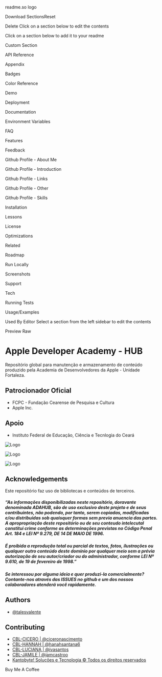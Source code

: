 readme.so logo

Download
SectionsReset

Delete
Click on a section below to edit the contents





Click on a section below to add it to your readme

Custom Section

API Reference

Appendix

Badges

Color Reference

Demo

Deployment

Documentation

Environment Variables

FAQ

Features

Feedback

Github Profile - About Me

Github Profile - Introduction

Github Profile - Links

Github Profile - Other

Github Profile - Skills

Installation

Lessons

License

Optimizations

Related

Roadmap

Run Locally

Screenshots

Support

Tech

Running Tests

Usage/Examples

Used By
Editor
Select a section from the left sidebar to edit the contents

Preview
Raw


# Apple Developer Academy - HUB

Repositório global para manutenção e armazenamento de conteúdo produzido pela Academia de Desenvolvedores da Apple - Unidade Fortaleza. 

## Patrocionador Oficial
- FCPC - Fundação Cearense de Pesquisa e Cultura
- Apple Inc.

## Apoio
- Instituto Federal de Educação, Ciência e Tecnlogia do Ceará

![Logo](https://kantobyte.com.br/arquivos/Imagens/apple-xxl.png)

![Logo](https://fcpc.ufc.br/wp-content/themes/fcpc/assets/images/logo_light.png)

![Logo](https://ifce.edu.br/prpi/documentos-1/semic/2018/logo-vertical-ifce.png/@@images/56f4d129-a7dc-49c6-a533-b2756eef5dca.png)

## Acknowledgements
Este repositório faz uso de bibliotecas e conteúdos de terceiros.

##### “As informações disponibilizadas neste repositório, doravante denominada ADAHUB, são de uso exclusivo deste projeto e de seus contribuintes, não podendo, por tanto, serem copiadas, modificadas e/ou distribuidas sob quaisquer formas sem previa anuencia das partes. A apropropriação deste repositório ou de seu conteudo intelecutal constitui crime conforme as determinações previstas no Código Penal Art. 184 e LEI Nº 9.279, DE 14 DE MAIO DE 1996.


##### É proibida a reprodução total ou parcial de textos, fotos, ilustrações ou qualquer outro conteúdo deste domínio por qualquer meio sem a prévia autorização de seu autor/criador ou do administrador, conforme LEI Nº 9.610, de 19 de fevereiro de 1998.”


##### Se interessou por alguma ideia e quer produzi-la comercialmente? Contante-nos através das ISSUES no github e um dos nossos colaboradores atenderá você rapidamente.

## Authors

- [@talesvalente](https://github.com/talesvalente/Apple-Developer-Academy/tree/cbl-valente)



## Contributing

 - [CBL-CICERO  | @ciceronascimento](https://github.com/talesvalente/Apple-Developer-Academy/tree/CBLCiceroSwift)
 - [CBL-HANNAH  | @hanahsantana6](https://github.com/talesvalente/Apple-Developer-Academy/tree/cbl-hanah)
 - [CBL-LUCIANA | @ivasantos](https://github.com/talesvalente/Apple-Developer-Academy/tree/cbl-luciana)
 - [CBL-JAMILE  | @jamcastroo](https://github.com/talesvalente/Apple-Developer-Academy/tree/cbl-jamile)
 - [Kantobyte! Soluções e Tecnologia © Todos os direitos reservados](https://kantobyte.com.br)


Buy Me A Coffee
